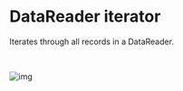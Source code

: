 # DataReader iterator

Iterates through all records in a DataReader.


<br/>

![img](https://profitbasedocs.blob.core.windows.net/flowimages/builtInFlow.png)

<br/>
